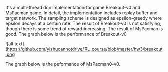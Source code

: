 It's a multi-thread  dqn implementation for game Breakout-v0 and MsPacman game.
In detail, the implementation includes replay buffer and target network. The sampling scheme is designed as epsilon-greedy where epsilon decays at a certain rate.
The result of Breakout-v0 is not satisfying, though there is some trend of reward increasing.
The result of MsPacman is good.
The graph below is the performance of Breakout-v0

![alt text](https://github.com/yizhucannotdrive/RL_course/blob/master/hw3/breakout.png

The graph below is the peformance of MsPacman0-v0.
